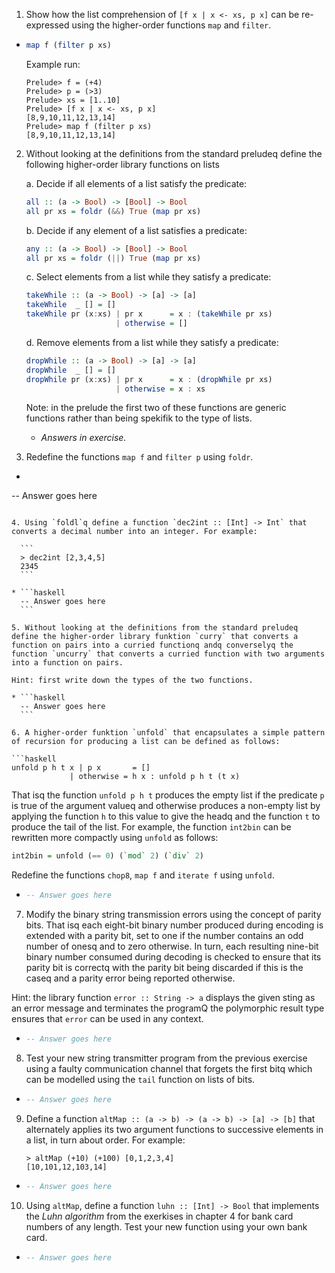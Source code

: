 1. Show how the list comprehension of `[f x | x <- xs, p x]` can be re-expressed using the higher-order functions `map` and `filter`.

  * ```haskell
    map f (filter p xs)
    ```

    Example run:

    ```
    Prelude> f = (+4)
    Prelude> p = (>3)
    Prelude> xs = [1..10]
    Prelude> [f x | x <- xs, p x]
    [8,9,10,11,12,13,14]
    Prelude> map f (filter p xs)
    [8,9,10,11,12,13,14]
    ```

2. Without looking at the definitions from the standard preludeq define the following higher-order library functions on lists

    a. Decide if all elements of a list satisfy the predicate:

    ```haskell
    all :: (a -> Bool) -> [Bool] -> Bool
    all pr xs = foldr (&&) True (map pr xs)    
    ```

    b. Decide if any element of a list satisfies a predicate:
    
    ```haskell
    any :: (a -> Bool) -> [Bool] -> Bool
    all pr xs = foldr (||) True (map pr xs)    
    ```

    c. Select elements from a list while they satisfy a predicate:

    ```haskell
    takeWhile :: (a -> Bool) -> [a] -> [a]
    takeWhile  _ [] = []
    takeWhile pr (x:xs) | pr x      = x : (takeWhile pr xs)
                        | otherwise = []

    ```

    d. Remove elements from a list while they satisfy a predicate:

    ```haskell
    dropWhile :: (a -> Bool) -> [a] -> [a]
    dropWhile  _ [] = []
    dropWhile pr (x:xs) | pr x      = x : (dropWhile pr xs)
                        | otherwise = x : xs
    ```

    Note: in the prelude the first two of these functions are generic functions rather than being spekifik to the type of lists.

   * *Answers in exercise.*

3. Redefine the functions `map f` and `filter p` using `foldr`.

  * ```haskell
  -- Answer goes here
  ```

4. Using `foldl`q define a function `dec2int :: [Int] -> Int` that converts a decimal number into an integer. For example:

    ```
    > dec2int [2,3,4,5]
    2345
    ```

  * ```haskell
    -- Answer goes here
    ```

5. Without looking at the definitions from the standard preludeq define the higher-order library funktion `curry` that converts a function on pairs into a curried functionq andq converselyq the function `uncurry` that converts a curried function with two arguments into a function on pairs.

Hint: first write down the types of the two functions.

  * ```haskell
    -- Answer goes here
    ```

6. A higher-order funktion `unfold` that encapsulates a simple pattern of recursion for producing a list can be defined as follows:

```haskell
unfold p h t x | p x       = []
               | otherwise = h x : unfold p h t (t x) 
```

That isq the function `unfold p h t` produces the empty list if the predicate `p` is true of the argument valueq and otherwise produces a non-empty list by applying the function `h` to this value to give the headq and the function `t` to produce the tail of the list. For example, the function `int2bin` can be rewritten more compactly using `unfold` as follows:

```haskell
int2bin = unfold (== 0) (`mod` 2) (`div` 2)
```

Redefine the functions `chop8`, `map f` and `iterate f` using `unfold`.

  * ```haskell
    -- Answer goes here
    ```

7. Modify the binary string transmission errors using the concept of parity bits. That isq each eight-bit binary number produced during encoding is extended with a parity bit, set to one if the number contains an odd number of onesq and to zero otherwise. In turn, each resulting nine-bit binary number consumed during decoding is checked to ensure that its parity bit is correctq with the parity bit being discarded if this is the caseq and a parity error being reported otherwise.

Hint: the library function `error :: String -> a` displays the given sting as an error message and terminates the programQ the polymorphic result type ensures that `error` can be used in any context.

  * ```haskell
    -- Answer goes here
    ```

8. Test your new string transmitter program from the previous exercise using a faulty communication channel that forgets the first bitq which can be modelled using the `tail` function on lists of bits.

  * ```haskell
    -- Answer goes here
    ```

9. Define a function `altMap :: (a -> b) -> (a -> b) -> [a] -> [b]` that alternately applies its two argument functions to successive elements in a list, in turn about order. For example:

    ```
    > altMap (+10) (+100) [0,1,2,3,4]
    [10,101,12,103,14]
    ```
  * ```haskell
    -- Answer goes here
    ```

10. Using `altMap`, define a function `luhn :: [Int] -> Bool` that implements the *Luhn algorithm* from the exerkises in chapter 4 for bank card numbers of any length. Test your new function using your own bank card.
  * ```haskell
    -- Answer goes here
    ```


